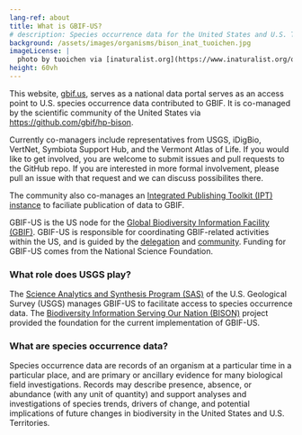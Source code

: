```yaml
---
lang-ref: about
title: What is GBIF-US?
# description: Species occurrence data for the United States and U.S. Territories.
background: /assets/images/organisms/bison_inat_tuoichen.jpg
imageLicense: |
  photo by tuoichen via [inaturalist.org](https://www.inaturalist.org/observations/43215178)
height: 60vh
---
```


This website, [gbif.us](https://www.gbif.us/), serves as a national data portal serves as an access point to U.S. species occurrence data contributed to GBIF.  It is co-managed by the scientific community of the United States via https://github.com/gbif/hp-bison. 

Currently co-managers include representatives from USGS, iDigBio, VertNet, Symbiota Support Hub, and the Vermont Atlas of Life. If you would like to get involved, you are welcome to submit issues and pull requests to the GitHub repo. If you are interested in more formal involvement, please pull an issue with that request and we can discuss possibilites there.

The community also co-manages an [Integrated Publishing Toolkit (IPT) instance](https://ipt.gbif.us/) to faciliate publication of data to GBIF.

GBIF-US is the US node for the [Global Biodiversity Information Facility (GBIF)](https://www.gbif.org). GBIF-US is responsible for coordinating GBIF-related activities within the US, and is guided by the [delegation](/community/#us-delegation) and [community](/community). Funding for GBIF-US comes from the National Science Foundation.

### What role does USGS play?

The [Science Analytics and Synthesis Program (SAS)](https://www.usgs.gov/core-science-systems/science-analytics-and-synthesis) of the U.S. Geological Survey (USGS) manages GBIF-US to facilitate access to species occurrence data. The [Biodiversity Information Serving Our Nation (BISON)](https://www.sciencebase.gov/catalog/item/5138e8e5e4b02c509e50c57f) project provided the foundation for the current implementation of GBIF-US.

### What are species occurrence data?
Species occurrence data are records of an organism at a particular time in a particular place, and are primary or ancillary evidence for many biological field investigations. Records may describe presence, absence, or abundance (with any unit of quantity) and support analyses and investigations of species trends, drivers of change, and potential implications of future changes in biodiversity in the United States and U.S. Territories. 
